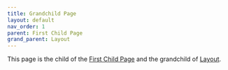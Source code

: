 ```yaml
---
title: Grandchild Page
layout: default
nav_order: 1
parent: First Child Page
grand_parent: Layout
---
```


This page is the child of the [First Child Page](/docs/layout/subcategory/child-1.md) and the grandchild of [Layout](/docs/layout/layout.md). 